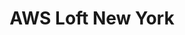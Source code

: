---
title: AWS Loft New York
description: "During Amplify Week we will explore how we can leverage serverless & managed AWS services, quickly and easily integrating what used to be complex functionality in minutes. We'll integrate web & mobile applications. This free three day event is open to anyone who has an AWS account."
href: https://aws.amazon.com/start-ups/loft/ny-loft/
avatar: ./loft-ny.png
attendantIds:
  - nader-dabit
  - kurt-kemple
  - gerard-sans
country: United States
city: New York
---